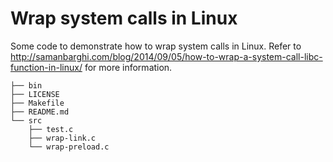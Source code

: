 Wrap system calls in Linux
============

Some code to demonstrate how to wrap system calls in Linux. Refer to
http://samanbarghi.com/blog/2014/09/05/how-to-wrap-a-system-call-libc-function-in-linux/
for more information.

    ├── bin
    ├── LICENSE
    ├── Makefile
    ├── README.md
    └── src
        ├── test.c
        ├── wrap-link.c
        └── wrap-preload.c

